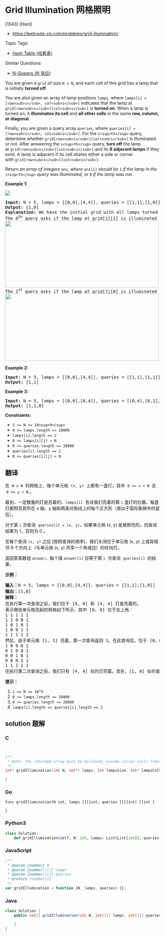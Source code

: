 # Grid Illumination 网格照明

[1043] [Hard]

- https://leetcode-cn.com/problems/grid-illumination/

Topic Tags:

- [Hash Table (哈希表)](https://leetcode-cn.com/tag/hash-table/)

Similar Questions:

- [N-Queens (N 皇后)](https://leetcode-cn.com/problems/n-queens/)

You are given a `grid` of size `N x N`, and each cell of this grid has a lamp that is initially **turned off**.

You are also given an array of lamp positions `lamps`, where `lamps[i] = [row<sub>i</sub>, col<sub>i</sub>]` indicates that the lamp at `grid[row<sub>i</sub>][col<sub>i</sub>]` is **turned on**. When a lamp is turned on, it **illuminates its cell** and **all other cells** in the same **row, column, or diagonal**.

Finally, you are given a query array `queries`, where `queries[i] = [row<sub>i</sub>, col<sub>i</sub>]`. For the `i<sup>th</sup>` query, determine whether `grid[row<sub>i</sub>][col<sub>i</sub>]` is illuminated or not. After answering the `i<sup>th</sup>` query, **turn off** the lamp at `grid[row<sub>i</sub>][col<sub>i</sub>]` and its **8 adjacent lamps** if they exist. A lamp is adjacent if its cell shares either a side or corner with `grid[row<sub>i</sub>][col<sub>i</sub>]`.

Return _an array of integers_ `ans`_,_ _where_ `ans[i]` _should be_ `1` _if the lamp in the_ `i<sup>th</sup>` _query was illuminated, or_ `0` _if the lamp was not._

**Example 1:**

![](https://assets.leetcode.com/uploads/2020/08/19/illu_1.jpg)

<pre><strong>Input:</strong> N = 5, lamps = [[0,0],[4,4]], queries = [[1,1],[1,0]]
<strong>Output:</strong> [1,0]
<strong>Explanation:</strong> We have the initial grid with all lamps turned off. In the above picture we see the grid after turning on the lamp at grid[0][0] then turning on the lamp at grid[4][4].
The 0<sup>th</sup>&nbsp;query asks if the lamp at grid[1][1] is illuminated or not (the blue square). It is illuminated, so set ans[0] = 1. Then, we turn off all lamps in the red square.
<img alt="" src="https://assets.leetcode.com/uploads/2020/08/19/illu_step1.jpg" style="width: 500px; height: 218px;">
The 1<sup>st</sup>&nbsp;query asks if the lamp at grid[1][0] is illuminated or not (the blue square). It is not illuminated, so set ans[1] = 1. Then, we turn off all lamps in the red rectangle.
<img alt="" src="https://assets.leetcode.com/uploads/2020/08/19/illu_step2.jpg" style="width: 500px; height: 219px;">
</pre>

**Example 2:**

<pre><strong>Input:</strong> N = 5, lamps = [[0,0],[4,4]], queries = [[1,1],[1,1]]
<strong>Output:</strong> [1,1]
</pre>

**Example 3:**

<pre><strong>Input:</strong> N = 5, lamps = [[0,0],[0,4]], queries = [[0,4],[0,1],[1,4]]
<strong>Output:</strong> [1,1,0]
</pre>

**Constraints:**

- `1 <= N <= 10<sup>9</sup>`
- `0 <= lamps.length <= 20000`
- `lamps[i].length == 2`
- `0 <= lamps[i][j] < N`
- `0 <= queries.length <= 20000`
- `queries[i].length == 2`
- `0 <= queries[i][j] < N`

## 翻译

在  `N x N`  的网格上，每个单元格  `(x, y)`  上都有一盏灯，其中  `0 <= x < N`  且  `0 <= y < N` 。

最初，一定数量的灯是亮着的。`lamps[i]`  告诉我们亮着的第 `i` 盏灯的位置。每盏灯都照亮其所在 x 轴、y 轴和两条对角线上的每个正方形（类似于国际象棋中的皇后）。

对于第 `i` 次查询  `queries[i] = (x, y)`，如果单元格 (x, y) 是被照亮的，则查询结果为 1，否则为 0 。

在每个查询 `(x, y)` 之后 \[按照查询的顺序\]，我们关闭位于单元格 (x, y) 上或其相邻 8 个方向上（与单元格 (x, y) 共享一个角或边）的任何灯。

返回答案数组 `answer`。每个值 `answer[i]` 应等于第 `i`  次查询  `queries[i]`  的结果。

**示例：**

<pre><strong>输入：</strong>N = 5, lamps = [[0,0],[4,4]], queries = [[1,1],[1,0]]
<strong>输出：</strong>[1,0]
<strong>解释： </strong>
在执行第一次查询之前，我们位于 [0, 0] 和 [4, 4] 灯是亮着的。
表示哪些单元格亮起的网格如下所示，其中 [0, 0] 位于左上角：
1 1 1 1 1
1 1 0 0 1
1 0 1 0 1
1 0 0 1 1
1 1 1 1 1
然后，由于单元格 [1, 1] 亮着，第一次查询返回 1。在此查询后，位于 [0，0] 处的灯将关闭，网格现在如下所示：
1 0 0 0 1
0 1 0 0 1
0 0 1 0 1
0 0 0 1 1
1 1 1 1 1
在执行第二次查询之前，我们只有 [4, 4] 处的灯亮着。现在，[1, 0] 处的查询返回 0，因为该单元格不再亮着。
</pre>

**提示：**

1.  `1 <= N <= 10^9`
2.  `0 <= lamps.length <= 20000`
3.  `0 <= queries.length <= 20000`
4.  `lamps[i].length == queries[i].length == 2`

## solution 题解

### C

```c


/**
 * Note: The returned array must be malloced, assume caller calls free().
 */
int* gridIllumination(int N, int** lamps, int lampsSize, int* lampsColSize, int** queries, int queriesSize, int* queriesColSize, int* returnSize){

}
```

### Go

```golang
func gridIllumination(N int, lamps [][]int, queries [][]int) []int {

}
```

### Python3

```python
class Solution:
    def gridIllumination(self, N: int, lamps: List[List[int]], queries: List[List[int]]) -> List[int]:
```

### JavaScript

```javascript
/**
 * @param {number} N
 * @param {number[][]} lamps
 * @param {number[][]} queries
 * @return {number[]}
 */
var gridIllumination = function (N, lamps, queries) {};
```

### Java

```java
class Solution {
    public int[] gridIllumination(int N, int[][] lamps, int[][] queries) {

    }
}
```
